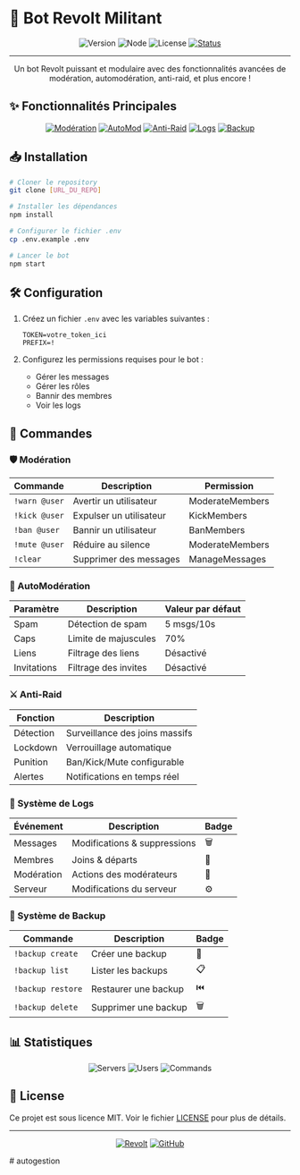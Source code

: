 # 🤖 Bot Revolt Militant

<div align="center">

![Version](https://img.shields.io/badge/version-1.0.0-blue.svg?style=for-the-badge)
![Node](https://img.shields.io/badge/Node.js-18+-green.svg?style=for-the-badge&logo=node.js)
![License](https://img.shields.io/badge/license-MIT-orange.svg?style=for-the-badge)
[![Status](https://img.shields.io/badge/status-active-success.svg?style=for-the-badge)]()

</div>

---

<p align="center">
Un bot Revolt puissant et modulaire avec des fonctionnalités avancées de modération, automodération, anti-raid, et plus encore !
</p>

## ✨ Fonctionnalités Principales

<div align="center">

[![Modération](https://img.shields.io/badge/🛡️_Modération-Avancée-red.svg?style=for-the-badge)]()
[![AutoMod](https://img.shields.io/badge/🤖_AutoMod-Intelligent-blue.svg?style=for-the-badge)]()
[![Anti-Raid](https://img.shields.io/badge/⚔️_Anti--Raid-Puissant-purple.svg?style=for-the-badge)]()
[![Logs](https://img.shields.io/badge/📝_Logs-Détaillés-green.svg?style=for-the-badge)]()
[![Backup](https://img.shields.io/badge/💾_Backup-Complète-orange.svg?style=for-the-badge)]()

</div>

## 📥 Installation

```bash
# Cloner le repository
git clone [URL_DU_REPO]

# Installer les dépendances
npm install

# Configurer le fichier .env
cp .env.example .env

# Lancer le bot
npm start
```

## 🛠️ Configuration

1. Créez un fichier `.env` avec les variables suivantes :
   ```env
   TOKEN=votre_token_ici
   PREFIX=!
   ```

2. Configurez les permissions requises pour le bot :
   - Gérer les messages
   - Gérer les rôles
   - Bannir des membres
   - Voir les logs

## 🤖 Commandes

### 🛡️ Modération

| Commande | Description | Permission |
|----------|-------------|------------|
| `!warn @user` | Avertir un utilisateur | ModerateMembers |
| `!kick @user` | Expulser un utilisateur | KickMembers |
| `!ban @user` | Bannir un utilisateur | BanMembers |
| `!mute @user` | Réduire au silence | ModerateMembers |
| `!clear` | Supprimer des messages | ManageMessages |

### 🤖 AutoModération

| Paramètre | Description | Valeur par défaut |
|-----------|-------------|-------------------|
| Spam | Détection de spam | 5 msgs/10s |
| Caps | Limite de majuscules | 70% |
| Liens | Filtrage des liens | Désactivé |
| Invitations | Filtrage des invites | Désactivé |

### ⚔️ Anti-Raid

| Fonction | Description |
|----------|-------------|
| Détection | Surveillance des joins massifs |
| Lockdown | Verrouillage automatique |
| Punition | Ban/Kick/Mute configurable |
| Alertes | Notifications en temps réel |

### 📝 Système de Logs

| Événement | Description | Badge |
|-----------|-------------|--------|
| Messages | Modifications & suppressions | 🗑️ |
| Membres | Joins & départs | 👋 |
| Modération | Actions des modérateurs | 🔨 |
| Serveur | Modifications du serveur | ⚙️ |

### 💾 Système de Backup

| Commande | Description | Badge |
|----------|-------------|--------|
| `!backup create` | Créer une backup | 💾 |
| `!backup list` | Lister les backups | 📋 |
| `!backup restore` | Restaurer une backup | ⏮️ |
| `!backup delete` | Supprimer une backup | 🗑️ |

## 📊 Statistiques

<div align="center">

![Servers](https://img.shields.io/badge/dynamic/json?style=for-the-badge&label=Serveurs&query=$.servers&url=https://api.example.com/stats&color=blue)
![Users](https://img.shields.io/badge/dynamic/json?style=for-the-badge&label=Utilisateurs&query=$.users&url=https://api.example.com/stats&color=green)
![Commands](https://img.shields.io/badge/dynamic/json?style=for-the-badge&label=Commandes&query=$.commands&url=https://api.example.com/stats&color=orange)

</div>

## 📝 License

Ce projet est sous licence MIT. Voir le fichier [LICENSE](LICENSE) pour plus de détails.

---

<div align="center">

[![Revolt](https://img.shields.io/badge/Revolt-Rejoindre-7289DA.svg?style=for-the-badge&logo=revolt)](https://revolt.chat/votre-serveur)
[![GitHub](https://img.shields.io/badge/GitHub-Contribuer-181717.svg?style=for-the-badge&logo=github)](https://github.com/votre-repo)

</div>
# autogestion
